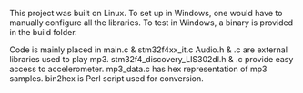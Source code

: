 This project was built on Linux. 
To set up in Windows, one would have to manually configure all the libraries.
To test in Windows, a binary is provided in the build folder.


Code is mainly placed in main.c & stm32f4xx_it.c
Audio.h & .c are external libraries used to play mp3.
stm32f4_discovery_LIS302dl.h & .c provide easy access to accelerometer.
mp3_data.c has hex representation of mp3 samples. bin2hex is Perl script used for conversion.


